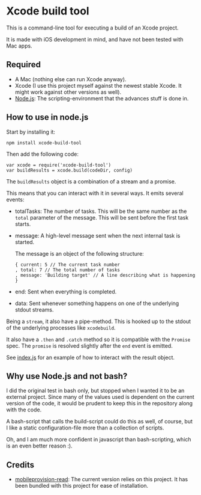 Xcode build tool
================

This is a command-line tool for executing a build of an Xcode project.

It is made with iOS development in mind, and have not been tested with Mac apps.


Required
--------

-   A Mac (nothing else can run Xcode anyway).
-   Xcode (I use this project myself against the newest stable Xcode. It might
    work against other versions as well).
-   [Node.js](https://nodejs.org): The scripting-environment that the advances
    stuff is done in.


How to use in node.js
---------------------

Start by installing it:

    npm install xcode-build-tool

Then add the following code:

    var xcode = require('xcode-build-tool')
    var buildResults = xcode.build(codeDir, config)

The `buildResults` object is a combination of a stream and a promise.

This means that you can interact with it in several ways. It emits several
events:

-   totalTasks: The number of tasks. This will be the same number as the
    `total` parameter of the message. This will be sent before the first
    task starts.
-   message: A high-level message sent when the next internal task is started.

    The message is an object of the following structure:

        { current: 5 // The current task number
        , total: 7 // The total number of tasks
        , message: 'Building target' // A line describing what is happening
        }

-   end: Sent when everything is completed.
-   data: Sent whenever something happens on one of the underlying stdout
    streams.

Being a `stream`, it also have a pipe-method. This is hooked up to the stdout of
the underlying processes like `xcodebuild`.

It also have a `.then` and `.catch` method so it is compatible with the
`Promise` spec. The `promise` is resolved slightly after the `end` event is
emitted.

See [index.js](https://github.com/fizker/xcode-build-tool/blob/master/index.js)
for an example of how to interact with the result object.


Why use Node.js and not bash?
-----------------------------

I did the original test in bash only, but stopped when I wanted it to be an
external project. Since many of the values used is dependent on the current
version of the code, it would be prudent to keep this in the repository along
with the code.

A bash-script that calls the build-script could do this as well, of course, but
I like a static configuration-file more than a collection of scripts.

Oh, and I am much more confident in javascript than bash-scripting, which is an
even better reason :).

Credits
-------

-   [mobileprovision-read](https://github.com/0xc010d/mobileprovision-read):
    The current version relies on this project. It has been bundled with this
    project for ease of installation.

